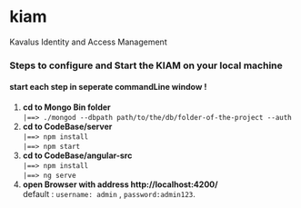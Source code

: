 # kiam
Kavalus Identity and Access Management

### Steps to configure and Start the KIAM on your local machine

####   start each step in seperate commandLine window !

1.  **cd to Mongo Bin folder** <br>
    `|==> ./mongod --dbpath path/to/the/db/folder-of-the-project --auth`
2.  **cd to CodeBase/server** <br>
    `|==> npm install` <br>
    `|==> npm start`  
3.  **cd to CodeBase/angular-src** <br>
    `|==> npm install` <br>
    `|==> ng serve`
4.  **open Browser with address http://localhost:4200/** <br>
    default  : `username: admin` , `password:admin123`.
